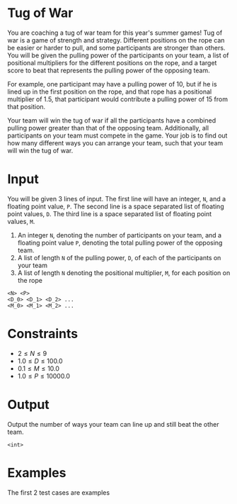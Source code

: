 # Tug of War

You are coaching a tug of war team for this year's summer games!
Tug of war is a game of strength and strategy. Different positions on the rope can be easier or harder to pull, and some participants are stronger than others. You will be given the pulling power of the participants on your team, a list of positional multipliers for the different positions on the rope, and a target score to beat that represents the pulling power of the opposing team.

For example, one participant may have a pulling power of 10, but if he is lined up in the first position on the rope, and that rope has a positional multiplier of 1.5, that participant would contribute a pulling power of 15 from that position. 

Your team will win the tug of war if all the participants have a combined pulling power greater than that of the opposing team. Additionally, all participants on your team must compete in the game. Your job is to find out how many different ways you can arrange your team, such that your team will win the tug of war. 

# Input

You will be given 3 lines of input. The first line will have an integer, `N`, and a floating point value, `P`. The second line is a space separated list of floating point values, `D`. The third line is a space separated list of floating point values, `M`.
1. An integer `N`, denoting the number of participants on your team, and a floating point value `P`, denoting the total pulling power of the opposing team.
2. A list of length `N` of the pulling power, `D`, of each of the participants on your team
3. A list of length `N` denoting the positional multiplier, `M`, for each position on the rope
```
<N> <P>
<D_0> <D_1> <D_2> ...
<M_0> <M_1> <M_2> ...
```

# Constraints

* $2 \leq N \leq 9$
* $1.0 \leq D \leq 100.0$
* $0.1 \leq M \leq 10.0$
* $1.0 \leq P \leq 10000.0$

# Output

Output the number of ways your team can line up and still beat the other team.
```
<int>
```

# Examples
The first 2 test cases are examples
